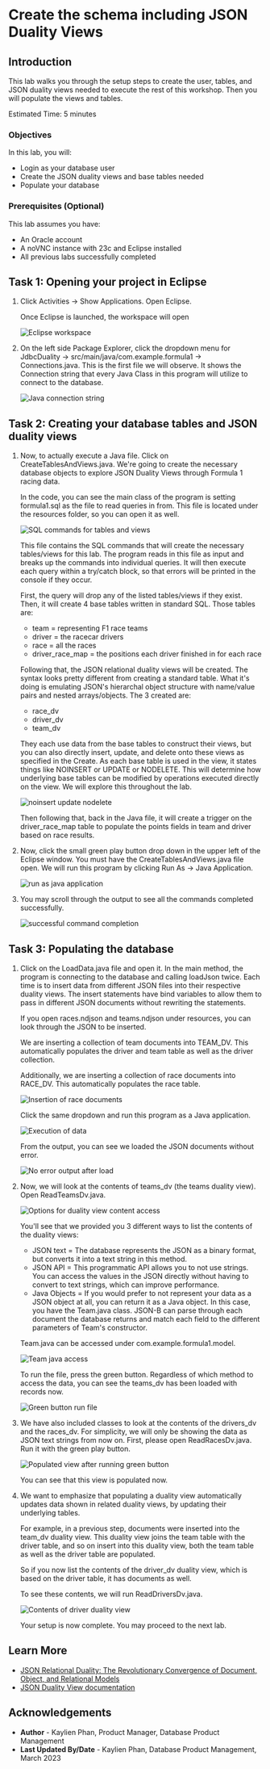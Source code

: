 # Create the schema including JSON Duality Views

## Introduction

This lab walks you through the setup steps to create the user, tables, and JSON duality views needed to execute the rest of this workshop. Then you will populate the views and tables.

Estimated Time: 5 minutes

### Objectives

In this lab, you will:
* Login as your database user
* Create the JSON duality views and base tables needed
* Populate your database

### Prerequisites (Optional)

This lab assumes you have:
* An Oracle account
* A noVNC instance with 23c and Eclipse installed
* All previous labs successfully completed

## Task 1: Opening your project in Eclipse

1. Click Activities -> Show Applications. Open Eclipse.

    <!-- ![eclipse opening image](images/eclipse-loading.png) -->

   Once Eclipse is launched, the workspace will open

    ![Eclipse workspace](images/eclipse-empty.png)

<!-- 2. Accept the default workspace. 

![Image alt text](images/eclipse2.png)

3. Click on Open Projects from File System.

![Image alt text](images/eclipse3.png)

4. Go to *fill this in*, and click Finish.

![Image alt text](images/eclipse4-alt.png)

![Image alt text](images/eclipse4-2.png) -->

2. On the left side Package Explorer, click the dropdown menu for JdbcDuality -> src/main/java/com.example.formula1 -> Connections.java. This is the first file we will observe. It shows the Connection string that every Java Class in this program will utilize to connect to the database.

    ![Java connection string](images/connections.png)

## Task 2: Creating your database tables and JSON duality views
1. Now, to actually execute a Java file. Click on CreateTablesAndViews.java. We're going to create the necessary database objects to explore JSON Duality Views through Formula 1 racing data.

    In the code, you can see the main class of the program is setting formula1.sql as the file to read queries in from. This file is located under the resources folder, so you can open it as well.

    ![SQL commands for tables and views](images/formula1.png)

    This file contains the SQL commands that will create the necessary tables/views for this lab. The program reads in this file as input and breaks up the commands into individual queries. It will then execute each query within a try/catch block, so that errors will be printed in the console if they occur.

    First, the query will drop any of the listed tables/views if they exist. Then, it will create 4 base tables written in standard SQL. Those tables are:
    - team = representing F1 race teams
    - driver = the racecar drivers
    - race = all the races
    - driver\_race\_map = the positions each driver finished in for each race

    Following that, the JSON relational duality views will be created. The syntax looks pretty different from creating a standard table. What it's doing is emulating JSON's hierarchal object structure with name/value pairs and nested arrays/objects. The 3 created are:
    - race\_dv
    - driver\_dv
    - team\_dv

    They each use data from the base tables to construct their views, but you can also directly insert, update, and delete onto these views as specified in the Create. As each base table is used in the view, it states things like NOINSERT or UPDATE or NODELETE. This will determine how underlying base tables can be modified by operations executed directly on the view. We will explore this throughout the lab.

    ![noinsert update nodelete](images/json-delete.png)

    Then following that, back in the Java file, it will create a trigger on the driver\_race\_map table to populate the points fields in team and driver based on race results.

2. Now, click the small green play button drop down in the upper left of the Eclipse window. You must have the CreateTablesAndViews.java file open. We will run this program by clicking Run As -> Java Application.

    ![run as java application](images/run-java.png)

3. You may scroll through the output to see all the commands completed successfully.

    ![successful command completion](images/create-tables-and-views.png)


## Task 3: Populating the database
1. Click on the LoadData.java file and open it. In the main method, the program is connecting to the database and calling loadJson twice. Each time is to insert data from different JSON files into their respective duality views. The insert statements have bind variables to allow them to pass in different JSON documents without rewriting the statements.

    If you open races.ndjson and teams.ndjson under resources, you can look through the JSON to be inserted.

    We are inserting a collection of team documents into TEAM\_DV. This automatically populates the driver and team table as well as the driver collection. 
    
    Additionally, we are inserting a collection of race documents into RACE\_DV. This automatically populates the race table.
    
    ![Insertion of race documents](images/load-data.png)

    Click the same dropdown and run this program as a Java application.

    ![Execution of data](images/load-data-execute.png)

    From the output, you can see we loaded the JSON documents without error.

    ![No error output after load](images/load-data-output.png)

    
2. Now, we will look at the contents of teams_dv (the teams duality view). Open ReadTeamsDv.java.

    ![Options for duality view content access](images/read-teamsdv.png)

    You'll see that we provided you 3 different ways to list the contents of the duality views:
    - JSON text = The database represents the JSON as a binary format, but converts it into a text string in this method.
    - JSON API = This programmatic API allows you to not use strings. You can access the values in the JSON directly without having to convert to text strings, which can improve performance.
    - Java Objects = If you would prefer to not represent your data as a JSON object at all, you can return it as a Java object. In this case, you have the Team.java class. JSON-B can parse through each document the database returns and match each field to the different parameters of Team's constructor. 

    Team.java can be accessed under com.example.formula1.model.

    ![Team java access](images/team-model.png)

    To run the file, press the green button. Regardless of which method to access the data, you can see the teams_dv has been loaded with records now.

    ![Green button run file](images/read-teamsdv-output.png)
    
2. We have also included classes to look at the contents of the drivers\_dv and the races\_dv. For simplicity, we will only be showing the data as JSON text strings from now on. First, please open ReadRacesDv.java. Run it with the green play button.

    ![Populated view after running green button](images/read-races-dv.png)

    You can see that this view is populated now.

3. We want to emphasize that populating a duality view automatically updates data shown in related duality views, by updating their underlying tables. 

    For example, in a previous step, documents were inserted into the team\_dv duality view. This duality view joins the team table with the driver table, and so on insert into this duality view, both the team table as well as the driver table are populated. 
    
    So if you now list the contents of the driver\_dv duality view, which is based on the driver table, it has documents as well.

    To see these contents, we will run ReadDriversDv.java.

    ![Contents of driver duality view](images/read-drivers-dv.png)

    Your setup is now complete. You may proceed to the next lab.
  

## Learn More

* [JSON Relational Duality: The Revolutionary Convergence of Document, Object, and Relational Models](https://blogs.oracle.com/database/post/json-relational-duality-app-dev)
* [JSON Duality View documentation](http://docs.oracle.com)

## Acknowledgements
* **Author** - Kaylien Phan, Product Manager, Database Product Management
* **Last Updated By/Date** - Kaylien Phan, Database Product Management, March 2023
